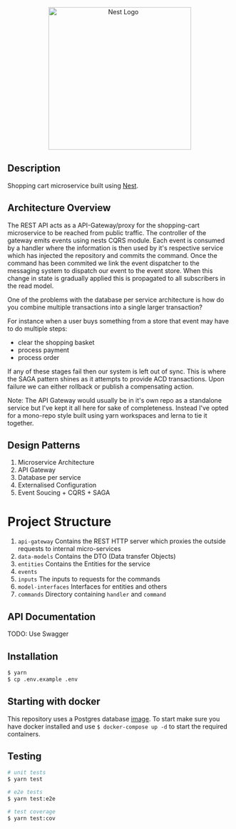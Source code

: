 <p align="center">
  <a href="http://nestjs.com/" target="blank"><img src="https://nestjs.com/img/logo_text.svg" width="320" alt="Nest Logo" /></a>
</p>

[travis-image]: https://api.travis-ci.org/nestjs/nest.svg?branch=master
[travis-url]: https://travis-ci.org/nestjs/nest
[linux-image]: https://img.shields.io/travis/nestjs/nest/master.svg?label=linux
[linux-url]: https://travis-ci.org/nestjs/nest

## Description

Shopping cart microservice built using [Nest](https://github.com/nestjs/nest).

## Architecture Overview

The REST API acts as a API-Gateway/proxy for the shopping-cart microservice to be reached from public traffic.
The controller of the gateway emits events using nests CQRS module. Each event is consumed by a handler where the information is then
used by it's respective service which has injected the repository and commits the command. Once the command has been commited we link the event dispatcher to the messaging system to dispatch our event to the event store. When this change in state is gradually applied this is propagated to all subscribers in the read model. 

One of the problems with the database per service architecture is how do you combine multiple transactions into a single larger transaction?

For instance when a user buys something from a store that event may have to do multiple steps:

- clear the shopping basket
- process payment
- process order

If any of these stages fail then our system is left out of sync. This is where the SAGA pattern shines as it attempts to provide ACD transactions. Upon failure we can either rollback or publish a compensating action.

Note: The API Gateway would usually be in it's own repo as a standalone service but I've kept it all here for sake of completeness. Instead I've opted for a mono-repo style built using yarn workspaces and lerna to tie it together. 

## Design Patterns

1. Microservice Architecture
2. API Gateway
3. Database per service
4. Externalised Configuration
5. Event Soucing + CQRS + SAGA

# Project Structure

1. `api-gateway` Contains the REST HTTP server which proxies the outside requests to internal micro-services
2. `data-models` Contains the DTO (Data transfer Objects)
3. `entities` Contains the Entities for the service
4. `events`
5. `inputs` The inputs to requests for the commands
6. `model-interfaces` Interfaces for entities and others
7. `commands` Directory containing `handler` and `command`

## API Documentation

TODO: Use Swagger

## Installation

```bash
$ yarn
$ cp .env.example .env
```

## Starting with docker

This repository uses a Postgres database [image](https://hub.docker.com/_/postgres/).
To start make sure you have docker installed and use `$ docker-compose up -d` to start the required containers.

## Testing

```bash
# unit tests
$ yarn test

# e2e tests
$ yarn test:e2e

# test coverage
$ yarn test:cov
```
